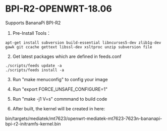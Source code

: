 # BPI-R2-OPENWRT-18.06

Supports BananaPi BPI-R2

1. Pre-Install Tools：
```
apt-get install subversion build-essential libncurses5-dev zlib1g-dev gawk git ccache gettext libssl-dev xsltproc unzip subversion file
```
2. Get latest packages which are defined in feeds.conf
```
./scripts/feeds update -a
./scripts/feeds install -a
```

3. Run "make menuconfig" to config your image

4. Run "export FORCE_UNSAFE_CONFIGURE=1"

5. Run "make -j1 V=s" commmand to build code

6. After built, the kernel will be created in here: 

bin/targets/mediatek/mt7623/openwrt-mediatek-mt7623-7623n-bananapi-bpi-r2-initramfs-kernel.bin
